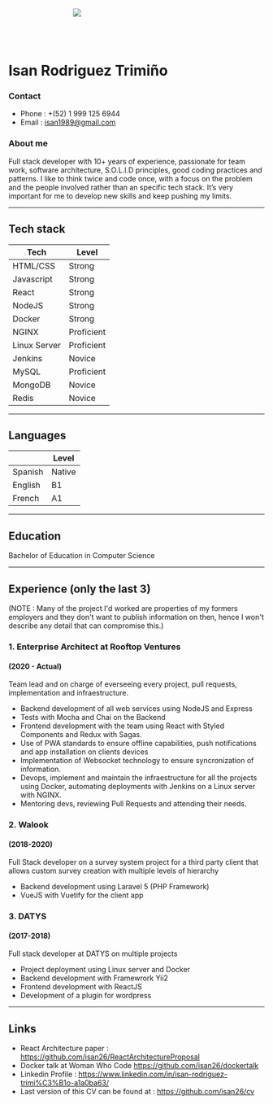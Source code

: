 <img src="https://media-exp1.licdn.com/dms/image/C4E03AQHutRGOENwuMw/profile-displayphoto-shrink_800_800/0/1573699408136?e=1638403200&v=beta&t=f7OExYA7GWsQQxAeXR9a1VOyTHa2qo_pS6dxX0h9KWw" style="max-width : 250px; margin-left : auto; margin-right: auto; display: block; padding : 50px;">

# Isan Rodriguez Trimiño

### Contact

- Phone : +(52) 1 999 125 6944
- Email : isan1989@gmail.com

### About me

Full stack developer with 10+ years of experience, passionate for team work, software architecture, S.O.L.I.D principles, good coding practices and patterns.
I like to think twice and code once, with a focus on the problem and the people involved rather than an specific tech stack.
It’s very important for me to develop new skills and keep pushing my limits.

---

## Tech stack

| Tech         | Level      |
| ------------ | ---------- |
| HTML/CSS     | Strong     |
| Javascript   | Strong     |
| React        | Strong     |
| NodeJS       | Strong     |
| Docker       | Strong     |
| NGINX        | Proficient |
| Linux Server | Proficient |
| Jenkins      | Novice     |
| MySQL        | Proficient |
| MongoDB      | Novice     |
| Redis        | Novice     |

---

## Languages

|         | Level  |
| ------- | ------ |
| Spanish | Native |
| English | B1     |
| French  | A1     |

---

## Education

Bachelor of Education in Computer Science

---

## Experience (only the last 3)
(NOTE : Many of the project I'd worked are properties of my formers employers and they don't want to publish information on then, hence I won't describe any detail that can compromise this.)

### 1. Enterprise Architect at Rooftop Ventures
#### (2020 - Actual)

Team lead and on charge of everseeing every project, pull requests, implementation and infraestructure.

- Backend development of all web services using NodeJS and Express
- Tests with Mocha and Chai on the Backend
- Frontend development with the team using React with Styled Components and Redux with Sagas.
- Use of PWA standards to ensure offline capabilities, push notifications and app installation on clients devices
- Implementation of Websocket technology to ensure syncronization of information.
- Devops, implement and maintain the infraestructure for all the projects using Docker, automating deployments with Jenkins on a Linux server with NGINX.
- Mentoring devs, reviewing Pull Requests and attending their needs.


### 2. Walook
#### (2018-2020)


Full Stack developer on a survey system project for a third party client that allows custom survey creation with multiple levels of hierarchy

- Backend development using Laravel 5 (PHP Framework)
- VueJS with Vuetify for the client app


### 3. DATYS 
#### (2017-2018)
Full stack developer at DATYS on multiple projects

- Project deployment using Linux server and Docker
- Backend development with Framewrork Yii2
- Frontend development with ReactJS
- Development of a plugin for wordpress


---

## Links

- React Architecture paper : https://github.com/isan26/ReactArchitectureProposal
- Docker talk at Woman Who Code https://github.com/isan26/dockertalk
- Linkedin Profile : https://www.linkedin.com/in/isan-rodriguez-trimi%C3%B1o-a1a0ba63/
- Last version of this CV can be found at : https://github.com/isan26/cv